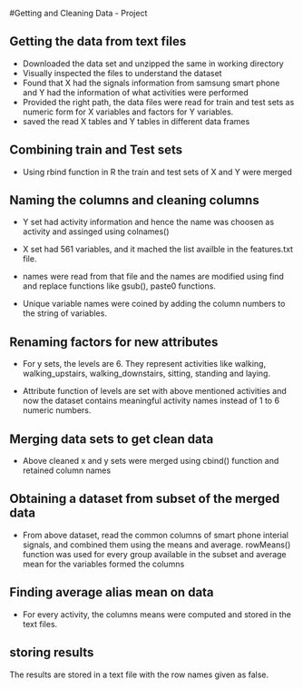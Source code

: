#Getting and Cleaning Data - Project

## Getting the data from text files
* Downloaded the data set and unzipped the same in working directory
* Visually inspected the files to understand the dataset 
* Found that X had the signals information from samsung smart phone and Y had the
information of what activities were performed
* Provided the right path, the data files were read for train and test sets as numeric form for X variables and factors for Y variables.
* saved the read X tables and Y tables in different data frames

## Combining train and Test sets
* Using rbind function in R the train and test sets of X  and Y were merged


## Naming the columns and cleaning columns

* Y set had activity information and hence the name was choosen as activity and assinged using colnames()

* X set had 561 variables, and it mached the list availble in the features.txt file.
* names were read from that file and the names are modified using find and replace functions like gsub(), paste0 functions.

* Unique variable names were coined by adding the column numbers to the string of variables. 

## Renaming factors for new attributes

*  For y sets, the levels are 6. They represent activities like walking, walking_upstairs, walking_downstairs, sitting, standing and laying.

* Attribute function of levels are set with above mentioned activities and now the
dataset contains meaningful activity names instead of 1 to 6 numeric numbers.


## Merging data sets to get clean data

* Above cleaned x and y sets were merged using cbind() function and retained column names

## Obtaining a dataset from subset of the merged data

* From above dataset, read the common columns of smart phone interial signals, 
and combined them using the means and average. rowMeans() function was used for
every group available in the subset and average mean for the variables formed 
the columns

## Finding average alias mean on data

* For every activity, the columns means were computed and stored in the text files.


## storing results

The results are stored in a text file with the row names given as false. 